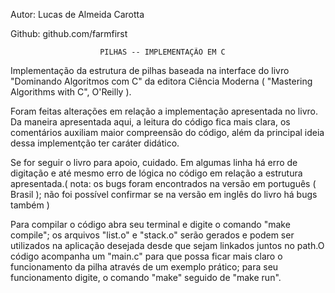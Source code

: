 Autor: Lucas de Almeida Carotta

Github: github.com/farmfirst


                        PILHAS -- IMPLEMENTAÇÃO EM C


Implementação  da  estrutura  de pilhas baseada na interface do livro "Dominando
Algoritmos  com  C"  da editora Ciência Moderna ( "Mastering Algorithms with C",
O'Reilly ).


Foram  feitas  alterações  em  relação  a implementação apresentada no livro. Da
maneira  apresentada  aqui,  a leitura do código fica mais clara, os comentários
auxiliam maior compreensão do código, além da principal ideia dessa implementção
ter caráter didático.


Se for seguir o livro para apoio, cuidado. Em algumas linha há erro de digitação
e  até mesmo erro de lógica no código em relação a estrutura apresentada.( nota:
os  bugs  foram  encontrados na versão em português ( Brasil ); não foi possível
confirmar se na versão em inglês do livro há bugs também )


Para  compilar  o código abra seu terminal e digite o comando "make compile"; os
arquivos  "list.o" e "stack.o" serão gerados e podem ser utilizados na aplicação
desejada  desde que sejam linkados juntos no path.O código acompanha um "main.c"
para  que  possa ficar mais claro o funcionamento da pilha através de um exemplo
prático; para seu funcionamento digite, o comando "make" seguido de "make run".
